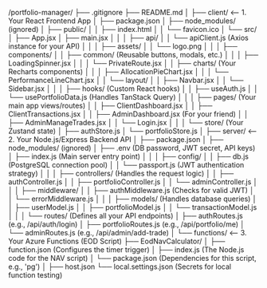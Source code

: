 /portfolio-manager/
├── .gitignore
├── README.md
│
├── client/                     <-- 1. Your React Frontend App
│   ├── package.json
│   ├── node_modules/           (ignored)
│   ├── public/
│   │   ├── index.html
│   │   └── favicon.ico
│   └── src/
│       ├── App.jsx
│       ├── main.jsx
│       │
│       ├── api/
│       │   └── apiClient.js      (Axios instance for your API)
│       │
│       ├── assets/
│       │   └── logo.png
│       │
│       ├── components/
│       │   ├── common/           (Reusable buttons, modals, etc.)
│       │   │   ├── LoadingSpinner.jsx
│       │   │   └── PrivateRoute.jsx
│       │   ├── charts/           (Your Recharts components)
│       │   │   ├── AllocationPieChart.jsx
│       │   │   └── PerformanceLineChart.jsx
│       │   └── layout/
│       │       ├── Navbar.jsx
│       │       └── Sidebar.jsx
│       │
│       ├── hooks/                (Custom React hooks)
│       │   ├── useAuth.js
│       │   └── usePortfolioData.js (Handles TanStack Query)
│       │
│       ├── pages/                (Your main app views/routes)
│       │   ├── ClientDashboard.jsx
│       │   ├── ClientTransactions.jsx
│       │   ├── AdminDashboard.jsx  (For your friend)
│       │   ├── AdminManageTrades.jsx
│       │   └── Login.jsx
│       │
│       └── store/                (Your Zustand state)
│           ├── authStore.js
│           └── portfolioStore.js
│
├── server/                     <-- 2. Your Node.js/Express Backend API
│   ├── package.json
│   ├── node_modules/           (ignored)
│   ├── .env                    (DB password, JWT secret, API keys)
│   ├── index.js                (Main server entry point)
│   │
│   ├── config/
│   │   ├── db.js               (PostgreSQL connection pool)
│   │   └── passport.js         (JWT authentication strategy)
│   │
│   ├── controllers/            (Handles the request logic)
│   │   ├── authController.js
│   │   ├── portfolioController.js
│   │   └── adminController.js
│   │
│   ├── middleware/
│   │   ├── authMiddleware.js   (Checks for valid JWT)
│   │   └── errorMiddleware.js
│   │
│   ├── models/                 (Handles database queries)
│   │   ├── userModel.js
│   │   ├── portfolioModel.js
│   │   └── transactionModel.js
│   │
│   └── routes/                 (Defines all your API endpoints)
│       ├── authRoutes.js       (e.g., /api/auth/login)
│       ├── portfolioRoutes.js  (e.g., /api/portfolio/me)
│       └── adminRoutes.js      (e.g., /api/admin/add-trade)
│
└── functions/                  <-- 3. Your Azure Functions (EOD Script)
    ├── EodNavCalculator/
    │   ├── function.json       (Configures the timer trigger)
    │   ├── index.js            (The Node.js code for the NAV script)
    │   └── package.json        (Dependencies for this script, e.g., 'pg')
    │
    ├── host.json
    └── local.settings.json     (Secrets for local function testing)
